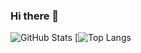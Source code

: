### Hi there 👋

![GitHub Stats](https://github-readme-stats.vercel.app/api?username=eshromanch&theme=tokyonight)
[![Top Langs](https://github-readme-stats.vercel.app/api/top-langs/?username=eshromanch&theme=tokyonight)
